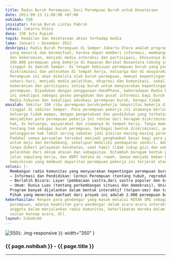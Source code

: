 ```yaml
---
title: Radio Buruh Perempuan; Dari Perempuan Buruh untuk Kesetaraan
date: 2011-09-15 11:08:00 +07:00
nohibah: 550
inisiator: Forum Buruh Lintas Pabrik
lokasi: Jakarta Utara
dana: 150 Juta Rupiah
topik: Keadilan dan kesetaraan akses terhadap media
lama: Januari – Desember 2012
deskripsi: Radio Buruh Perempuan di Semper Jakarta Utara adalah program komunitas
  yang menarik dan bermanfaat, karena dapat memberi informasi, membangun kesadaran
  dan keberanian, menjadi media interaksi dan partisipasi, khususnya bagi sekitar
  100.000 perempuan yang bekerja di Kawasan Berikat Nusantara Cakung yang hampir keseluruhan
  tinggal di daerah Semper. Di tengah kebisuan perempuan buruh yang punya pengalaman
  diskriminasi dan pelecehan di tempat kerja, keluarga dan di masyarakat. Radio Buruh
  Perempuan ini akan dikelola oleh buruh perempuan, memuat kepentingan dan pengalaman
  sehari-hari, menjadi media pelatihan, ekspresi dan komunikasi, sekaligus membangun
  keberanian dan partisipasi setiap buruh untuk menyuarakan kepentingannya sebagai
  perempuan. Dipadukan dengan penggunaan HandPhone, keberadaaan Radio Buruh Perempuan
  ini sekaligus sebagai posko pengaduan dan pusat informasi bagi buruh perempuan.
  Media hiburan dan sekaligus advokasi perempuan buruh, kenapa tidak
masalah: Sekitar 100 ribu perempuan buruh/pekerja (mayoritas bekerja di pabrik garmen)
  tinggal di sekitar Semper. Para perempuan pekerja ini utamanya berlatar belakang
  keluarga tidak mampu, dengan pengetahuan dan pendidikan yang terbatas. Kondisi ini
  menjadikan para perempuan pekerja ini rentan dari beragam diskriminasi dan pelanggaran
  hak, di keluarga, masyarakat dan utamanya di tempat kerja. Tanpa memahami sepenuhnya
  tentang hak sebagai buruh perempuan, berbagai bentuk diskriminasi, pelecehan dan
  pelanggaran hak lebih sering sebatas jadi pikiran masing-masing perempuan pekerja.
  Padahal semua persoalan tersebut menjadi penghambat besar bagi para perempuan pekerja
  untuk maju dan berkembang, sekalipun memiliki pendapatan sendiri. Ada yang keguguran
  tanpa diberi pelayanan kesehatan, saat hamil tidak cukup gizi dan waktu istirahat,
  pelecehan dari oknum atasan dan sebagainya. Ditambah beragam bentuk pelecehan di
  jalan sepulang kerja, dan KDRT ketika di rumah. Semua menjadi beban berat, di tengah
  kemiskinan yang membuat mayoritas perempuan pekerja ini terjerat utang rentenir.
solusi: |-
  Membangun radio komunitas yang menyuarakan kepentingan perempuan buruh, dan akan dikelola oleh para perempuan buruh, dengan program:
  – Informasi dan Pendidikan: Cermin Perempuan (tentang tubuh, reproduksi dan seksualitas), Hak dan Hukum (tentang hak sebagai perempuan dan buruh dari aturan internasional dan nasional), Perempuan Pelita (kisah tokoh inspiratif), dan Rumah (tentang pengaturan ekonomi dan keluarga)
  – Berlatih Bicara: Layar (pembacaan sastra,dari sastra populer dan karya buruh), Ceritaku (kisah pengalaman hidup perempuan buruh), Kotak SMS (pembacaan dan tanggapan atas pengaduan diskriminasi via sms), dan Andai Saja (pendapat jika menjadi sesuatu yang lain, via telpon dan sms)
  – Umum: Dunia Luas (tentang perkembangan situasi dan demokrasi), Union (tentang organisasi dan aktivitas bersama), Pagii..! (acara musik sebelum kerja sekaligus saling sapa antar perempuan buruh, diselingi info berita)
  Program banyak dijalankan dalam bentuk interaktif (telpon-sms) dan talk show (off-air dan on-air), serta didukung dengan agenda pertemuan pendengar.
  Pihak yang menerima manfaat dari proyek ini adalah 2.900 perempuan buruh anggota FBLP, serta perempuan buruh dan perempuan pada umumnya yang tinggal di sekitar Semper, Jakarta Utara
keberhasilan: Respon para pendengar yang masuk melalui KOTAK SMS sebagai posko pengaduan
  perempuan, adanya keaktifan para pendengar dalam acara-acara interaktif, dan keaktifan
  anggota dalam menjalankan radio komunitas, keterlibatan mereka dalam penyiaran,
  usulan konsep acara, dll.
layout: hibahcmb
---
```


![550](/static/img/hibahcmb/550.png){: .img-responsive }{: width="350" }

### {{ page.nohibah }} - {{ page.title }}

---
